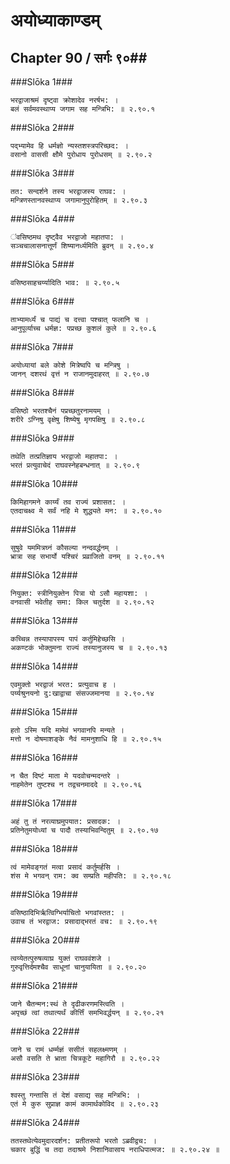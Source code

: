 अयोध्याकाण्डम्
===============================


## Chapter 90  / सर्गः ९०##


###Slōka 1###


    भरद्वाजाश्रमं दृष्ट्वा क्रोशादेव नरर्षभ: ।
    बलं सर्वमवस्थाप्य जगाम सह मन्त्रिभि: ॥ २.९०.१ 


###Slōka 2###


    पद्भ्यामेव हि धर्मज्ञो न्यस्तशस्त्रपरिच्छद: ।
    वसानो वाससी क्षौमे पुरोधाय पुरोधसम् ॥ २.९०.२ 


###Slōka 3###


    तत: सन्दर्शने तस्य भरद्वाजस्य राघव: ।
    मन्त्रिणस्तानवस्थाप्य जगामानुपुरोहितम् ॥ २.९०.३ 


###Slōka 4###


    ऺवसिष्ठमथ दृष्ट्वैव भरद्वाजो महातपा: ।
    सञ्चचालासनात्तूर्णं शिष्यानर्ध्यमिति ब्रुवन् ॥ २.९०.४ 


###Slōka 5###


    वसिष्ठसाहचर्य्यादिति भाव: ॥ २.९०.५ 


###Slōka 6###


    ताभ्यामर्ध्यं च पाद्यं च दत्त्वा पश्चात् फलानि च ।
    आनुपूर्व्याच्च धर्मज्ञ: पप्रच्छ कुशलं कुले ॥ २.९०.६ 


###Slōka 7###


    अयोध्यायां बले कोशे मित्रेष्वपि च मन्त्रिषु ।
    जानन् दशरथं वृत्तं न राजानमुदाहरत् ॥ २.९०.७ 


###Slōka 8###


    वसिष्ठो भरतश्चैनं पप्रच्छतुरनामयम् ।
    शरीरे ऽग्निषु वृक्षेषु शिष्येषु मृगपक्षिषु ॥ २.९०.८ 


###Slōka 9###


    तथेति तत्प्रतिज्ञाय भरद्वाजो महातपा: ।
    भरतं प्रत्युवाचेदं राघवस्नेहबन्धनात् ॥ २.९०.९ 


###Slōka 10###


    किमिहागमने कार्य्यं तव राज्यं प्रशासत: ।
    एतदाचक्ष्व मे सर्वं नहि मे शुद्ध्यते मन: ॥ २.९०.१० 


###Slōka 11###


    सुषुवे यममित्रघ्नं कौसल्या नन्दवर्द्धनम् ।
    भ्रात्रा सह सभार्यो यश्चिरं प्रव्राजितो वनम् ॥ २.९०.११ 


###Slōka 12###


    नियुक्त: स्त्रीनियुक्तेन पित्रा यो ऽसौ महायशा: ।
    वनवासी भवेतीह समा: किल चतुर्दश ॥ २.९०.१२ 


###Slōka 13###


    कच्चिन्न तस्यापापस्य पापं कर्तुमिहेच्छसि ।
    अकण्टकं भोक्तुमना राज्यं तस्यानुजस्य च ॥ २.९०.१३ 


###Slōka 14###


    एवमुक्तो भरद्वाजं भरत: प्रत्युवाच ह ।
    पर्य्यश्रुनयनो दु:खाद्वाचा संसज्जमानया ॥ २.९०.१४ 


###Slōka 15###


    हतो ऽस्मि यदि मामेवं भगवानपि मन्यते ।
    मत्तो न दोषमाशङ्के नैवं मामनुशाधि हि ॥ २.९०.१५ 


###Slōka 16###


    न चैत दिष्टं माता मे यदवोचन्मदन्तरे ।
    नाहमेतेन तुष्टश्च न तद्वचनमाददे ॥ २.९०.१६ 


###Slōka 17###


    अहं तु तं नरव्याघ्रमुपयात: प्रसादक: ।
    प्रतिनेतुमयोध्यां च पादौ तस्याभिवन्दितुम् ॥ २.९०.१७ 


###Slōka 18###


    त्वं मामेवङ्गतं मत्वा प्रसादं कर्तुमर्हसि ।
    शंस मे भगवन् राम: क्व सम्प्रति महीपति: ॥ २.९०.१८ 


###Slōka 19###


    वसिष्ठादिभिर्ऋत्विग्भिर्याचितो भगवांस्तत: ।
    उवाच तं भरद्वाज: प्रसादाद्भरतं वच: ॥ २.९०.१९ 


###Slōka 20###


    त्वय्येतत्पुरुषव्याघ्र युक्तं राघववंशजे ।
    गुरुवृत्तिर्दमश्चैव साधूनां चानुयायिता ॥ २.९०.२० 


###Slōka 21###


    जाने चैतन्मन:स्थं ते दृढीकरणमस्त्विति ।
    अपृच्छं त्वां तथात्यर्थं कीर्त्तिं समभिवर्द्धयन् ॥ २.९०.२१ 


###Slōka 22###


    जाने च रामं धर्म्मज्ञं ससीतं सहलक्ष्मणम् ।
    असौ वसति ते भ्राता चित्रकूटे महागिरौ ॥ २.९०.२२ 


###Slōka 23###


    श्वस्तु गन्तासि तं देशं वसाद्य सह मन्त्रिभि: ।
    एतं मे कुरु सुप्राज्ञ कामं कामार्थकोविद ॥ २.९०.२३ 


###Slōka 24###


    ततस्तथेत्येवमुदारदर्शन: प्रतीतरूपो भरतो ऽब्रवीद्वच: ।
    चकार बुद्धिं च तदा तदाश्रमे निशानिवासाय नराधिपात्मज: ॥ २.९०.२४ ॥


